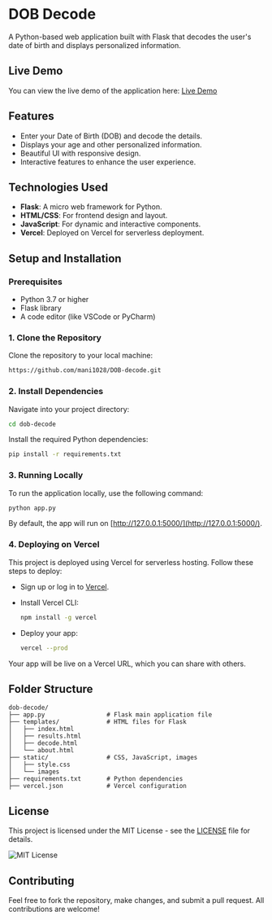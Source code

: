 # DOB Decode

A Python-based web application built with Flask that decodes the user's date of birth and displays personalized information.

## Live Demo

You can view the live demo of the application here: [Live Demo](https://dob-nine.vercel.app/)

## Features

- Enter your Date of Birth (DOB) and decode the details.
- Displays your age and other personalized information.
- Beautiful UI with responsive design.
- Interactive features to enhance the user experience.

## Technologies Used

- **Flask**: A micro web framework for Python.
- **HTML/CSS**: For frontend design and layout.
- **JavaScript**: For dynamic and interactive components.
- **Vercel**: Deployed on Vercel for serverless deployment.


## Setup and Installation

### Prerequisites

- Python 3.7 or higher
- Flask library
- A code editor (like VSCode or PyCharm)

### 1. Clone the Repository

Clone the repository to your local machine:

```bash
https://github.com/mani1028/DOB-decode.git
```

### 2. Install Dependencies

Navigate into your project directory:

```bash
cd dob-decode
```

Install the required Python dependencies:

```bash
pip install -r requirements.txt
```

### 3. Running Locally

To run the application locally, use the following command:

```bash
python app.py
```

By default, the app will run on [http://127.0.0.1:5000/](http://127.0.0.1:5000/).

### 4. Deploying on Vercel

This project is deployed using Vercel for serverless hosting. Follow these steps to deploy:

- Sign up or log in to [Vercel](https://vercel.com).
- Install Vercel CLI:

  ```bash
  npm install -g vercel
  ```

- Deploy your app:

  ```bash
  vercel --prod
  ```

Your app will be live on a Vercel URL, which you can share with others.

## Folder Structure

```plaintext
dob-decode/
├── app.py                 # Flask main application file
├── templates/             # HTML files for Flask
│   ├── index.html
│   ├── results.html
│   ├── decode.html
│   └── about.html
├── static/                # CSS, JavaScript, images
│   ├── style.css
│   └── images
├── requirements.txt       # Python dependencies
├── vercel.json            # Vercel configuration
```

## License

This project is licensed under the MIT License - see the [LICENSE](./LICENSE) file for details.

![MIT License](https://img.shields.io/badge/License-MIT-blue.svg)

## Contributing

Feel free to fork the repository, make changes, and submit a pull request. All contributions are welcome!
